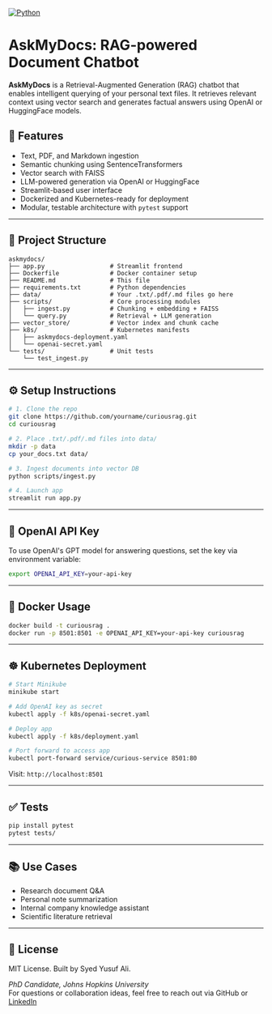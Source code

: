 [![Python](https://img.shields.io/badge/language-Python-blue.svg)](https://www.python.org/)

# AskMyDocs: RAG-powered Document Chatbot

**AskMyDocs** is a Retrieval-Augmented Generation (RAG) chatbot that enables intelligent querying of your personal text files. It retrieves relevant context using vector search and generates factual answers using OpenAI or HuggingFace models.

## 🚀 Features

- Text, PDF, and Markdown ingestion
- Semantic chunking using SentenceTransformers
- Vector search with FAISS
- LLM-powered generation via OpenAI or HuggingFace
- Streamlit-based user interface
- Dockerized and Kubernetes-ready for deployment
- Modular, testable architecture with `pytest` support

---

## 🧱 Project Structure

```
askmydocs/
├── app.py                  # Streamlit frontend
├── Dockerfile              # Docker container setup
├── README.md               # This file
├── requirements.txt        # Python dependencies
├── data/                   # Your .txt/.pdf/.md files go here
├── scripts/                # Core processing modules
│   ├── ingest.py           # Chunking + embedding + FAISS
│   └── query.py            # Retrieval + LLM generation
├── vector_store/           # Vector index and chunk cache
├── k8s/                    # Kubernetes manifests
│   ├── askmydocs-deployment.yaml
│   └── openai-secret.yaml
└── tests/                  # Unit tests
    └── test_ingest.py
```

---

## ⚙️ Setup Instructions

```bash
# 1. Clone the repo
git clone https://github.com/yourname/curiousrag.git
cd curiousrag

# 2. Place .txt/.pdf/.md files into data/
mkdir -p data
cp your_docs.txt data/

# 3. Ingest documents into vector DB
python scripts/ingest.py

# 4. Launch app
streamlit run app.py
```

---

## 🔐 OpenAI API Key

To use OpenAI's GPT model for answering questions, set the key via environment variable:

```bash
export OPENAI_API_KEY=your-api-key
```

---

## 🐳 Docker Usage

```bash
docker build -t curiousrag .
docker run -p 8501:8501 -e OPENAI_API_KEY=your-api-key curiousrag
```

---

## ☸️ Kubernetes Deployment

```bash
# Start Minikube
minikube start

# Add OpenAI key as secret
kubectl apply -f k8s/openai-secret.yaml

# Deploy app
kubectl apply -f k8s/deployment.yaml

# Port forward to access app
kubectl port-forward service/curious-service 8501:80
```

Visit: `http://localhost:8501`

---

## ✅ Tests

```bash
pip install pytest
pytest tests/
```

---

## 📚 Use Cases

- Research document Q&A
- Personal note summarization
- Internal company knowledge assistant
- Scientific literature retrieval

---

## 📄 License

MIT License. 
Built by Syed Yusuf Ali.

*PhD Candidate, Johns Hopkins University*  
For questions or collaboration ideas, feel free to reach out via GitHub or [LinkedIn](https://www.linkedin.com/in/syedyusufjhu/)

